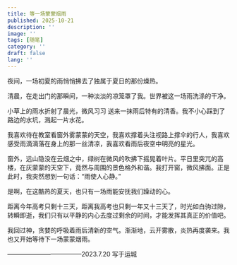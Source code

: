 ```yaml
---
title: 等一场蒙蒙烟雨
published: 2025-10-21
description: ''
image: ''
tags: [随笔]
category: ''
draft: false 
lang: ''
---
```



夜间，一场初夏的雨悄悄拂去了独属于夏日的那份燥热。

清晨，在走出门的那瞬间，一种淡淡的凉笼罩了我。世界被这一场雨洗涤的干净。

小草上的雨水折射了晨光，微风习习 送来一抹雨后特有的清香。我不小心踩到了路边的水坑，溅起一片水花。

我喜欢待在教室看窗外雾蒙蒙的天空，我喜欢撑着头注视路上撑伞的行人，我喜欢感受雨滴滴落在身上的那一丝清凉，我喜欢看雨后夜空中明亮的星光。

窗外，远山隐没在云烟之中，绿树在微风的吹拂下摇晃着叶片。平日里突兀的高楼，在灰蒙蒙的天空下，竟然与周围的景色格外和谐。我打开窗，微风拂面。正是此时，我突然想到一句话：“雨使人心静。”

是啊，在这酷热的夏天，也只有一场雨能安抚我们躁动的心。

距离今年高考只剩十三天，距离我高考也只剩一年又十三天了，时光如白驹过隙，转瞬即逝，我们只有以平静的内心去度过剩余的时间，才能发挥其真正的价值吧。

我回过神，贪婪的呼吸着雨后清新的空气。渐渐地，云开雾散，炎热再度袭来。我也又开始等待下一场蒙蒙烟雨。



————————————2023.7.20
写于运城
